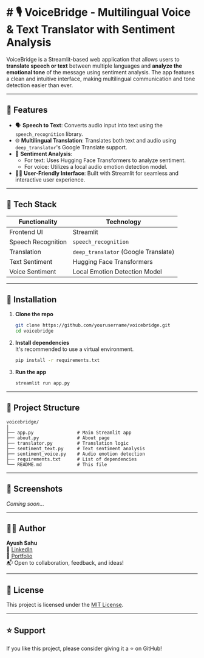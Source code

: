 # # 🎙️ VoiceBridge - Multilingual Voice & Text Translator with Sentiment Analysis

VoiceBridge is a Streamlit-based web application that allows users to **translate speech or text** between multiple languages and **analyze the emotional tone** of the message using sentiment analysis. The app features a clean and intuitive interface, making multilingual communication and tone detection easier than ever.

---

## 🚀 Features

- 🗣️ **Speech to Text**: Converts audio input into text using the `speech_recognition` library.
- 🌐 **Multilingual Translation**: Translates both text and audio using `deep_translator`'s Google Translate support.
- 💬 **Sentiment Analysis**:
  - For text: Uses Hugging Face Transformers to analyze sentiment.
  - For voice: Utilizes a local audio emotion detection model.
- 🧑‍💻 **User-Friendly Interface**: Built with Streamlit for seamless and interactive user experience.

---

## 🧠 Tech Stack

| Functionality        | Technology |
|----------------------|------------|
| Frontend UI          | Streamlit  |
| Speech Recognition   | `speech_recognition` |
| Translation          | `deep_translator` (Google Translate) |
| Text Sentiment       | Hugging Face Transformers |
| Voice Sentiment      | Local Emotion Detection Model |

---

## 🔧 Installation

1. **Clone the repo**  
   ```bash
   git clone https://github.com/yourusername/voicebridge.git
   cd voicebridge
   ```

2. **Install dependencies**  
   It's recommended to use a virtual environment.

   ```bash
   pip install -r requirements.txt
   ```

3. **Run the app**  
   ```bash
   streamlit run app.py
   ```

---

## 📁 Project Structure

```
voicebridge/
│
├── app.py                # Main Streamlit app
├── about.py              # About page
├── translator.py         # Translation logic
├── sentiment_text.py     # Text sentiment analysis
├── sentiment_voice.py    # Audio emotion detection
├── requirements.txt      # List of dependencies
└── README.md             # This file
```

---

## 📸 Screenshots

*Coming soon...*

---

## 👨‍💻 Author

**Ayush Sahu**  
🔗 [LinkedIn](https://linkedin.com/in/yourprofile)  
💼 [Portfolio](https://yourportfolio.com)  
📬 Open to collaboration, feedback, and ideas!

---

## 📄 License

This project is licensed under the [MIT License](LICENSE).

---

## ⭐️ Support

If you like this project, please consider giving it a ⭐️ on GitHub!
